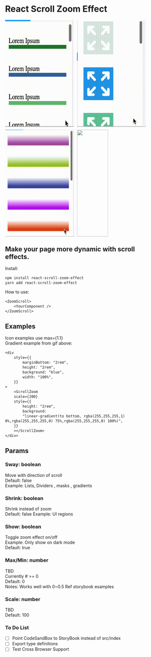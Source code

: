 # React Scroll Zoom Effect

<div style="display: flex; flex-direction: column; gap: 1vw;">
    <div style="display: flex; gap: 1vw;">
        <img src="./assets/list.gif" width="45%" height="350px"/>
        <img src="./assets/icons.gif" width="45%" height="350px"/>
    </div>
    <div style="display: flex; gap: 1vw;">
        <img src="./assets/with_linear_gradient.gif" width="45%" height="350px"/>
        <img src="./assets/icons_max_1.1.gif" width="45%" height="350px"/>
    </div>
</div>

## Make your page more dynamic with scroll effects.

Install:

```
npm install react-scroll-zoom-effect
yarn add react-scroll-zoom-effect
```

How to use:

```
<ZoomScroll>
	<YourComponent />
</ZoomScroll>
```

## Examples

Icon examples use max={1.1}\
Gradient example from gif above:

```
<div
    style={{
        marginBottom: "2rem",
        height: "2rem",
        background: "blue",
        width: "100%",
    }}
>
    <ScrollZoom
    scale={200}
    style={{
        height: "2rem",
        background:
        "linear-gradient(to bottom, rgba(255,255,255,1) 0%,rgba(255,255,255,0) 75%,rgba(255,255,255,0) 100%)",
    }}
    ></ScrollZoom>
</div>
```

## Params

### Sway: boolean

Move with direction of scroll\
Default: false\
Example: Lists, Dividers , masks , gradients

### Shrink: boolean

Shrink instead of zoom\
Default: false
Example: UI regions

### Show: boolean

Toggle zoom effect on/off\
Example: Only show on dark mode\
Default: true

### Max/Min: number

TBD\
Currently # >= 0\
Default: 0\
Notes: Works well with 0~0.5
Ref storybook examples

### Scale: number

TBD\
Default: 100

### To Do List

- [ ] Point CodeSandBox to StoryBook instead of src/index
- [ ] Export type definitions
- [ ] Test Cross Browser Support
